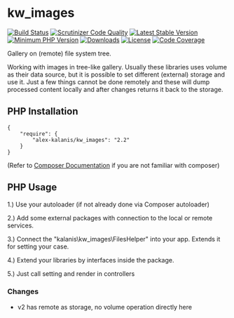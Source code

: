 # kw_images

[![Build Status](https://travis-ci.org/alex-kalanis/kw_images.svg?branch=master)](https://travis-ci.org/alex-kalanis/kw_images)
[![Scrutinizer Code Quality](https://scrutinizer-ci.com/g/alex-kalanis/kw_images/badges/quality-score.png?b=master)](https://scrutinizer-ci.com/g/alex-kalanis/kw_images/?branch=master)
[![Latest Stable Version](https://poser.pugx.org/alex-kalanis/kw_images/v/stable.svg?v=1)](https://packagist.org/packages/alex-kalanis/kw_images)
[![Minimum PHP Version](https://img.shields.io/badge/php-%3E%3D%207.3-8892BF.svg)](https://php.net/)
[![Downloads](https://img.shields.io/packagist/dt/alex-kalanis/kw_images.svg?v1)](https://packagist.org/packages/alex-kalanis/kw_images)
[![License](https://poser.pugx.org/alex-kalanis/kw_images/license.svg?v=1)](https://packagist.org/packages/alex-kalanis/kw_images)
[![Code Coverage](https://scrutinizer-ci.com/g/alex-kalanis/kw_images/badges/coverage.png?b=master&v=1)](https://scrutinizer-ci.com/g/alex-kalanis/kw_images/?branch=master)

Gallery on (remote) file system tree.

Working with images in tree-like gallery. Usually these libraries uses volume as their
data source, but it is possible to set different (external) storage and use it. Just a
few things cannot be done remotely and these will dump processed content locally and
after changes returns it back to the storage.

## PHP Installation

```
{
    "require": {
        "alex-kalanis/kw_images": "2.2"
    }
}
```

(Refer to [Composer Documentation](https://github.com/composer/composer/blob/master/doc/00-intro.md#introduction) if you are not
familiar with composer)


## PHP Usage

1.) Use your autoloader (if not already done via Composer autoloader)

2.) Add some external packages with connection to the local or remote services.

3.) Connect the "kalanis\kw_images\FilesHelper" into your app. Extends it for setting your case.

4.) Extend your libraries by interfaces inside the package.

5.) Just call setting and render in controllers

### Changes

- v2 has remote as storage, no volume operation directly here
